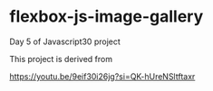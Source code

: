 # flexbox-js-image-gallery
Day 5 of Javascript30 project

This project is derived from

https://youtu.be/9eif30i26jg?si=QK-hUreNSltftaxr
